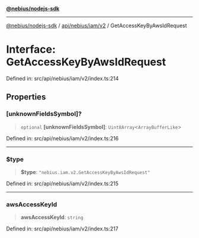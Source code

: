 [**@nebius/nodejs-sdk**](../../../../../README.md)

---

[@nebius/nodejs-sdk](../../../../../README.md) / [api/nebius/iam/v2](../README.md) / GetAccessKeyByAwsIdRequest

# Interface: GetAccessKeyByAwsIdRequest

Defined in: src/api/nebius/iam/v2/index.ts:214

## Properties

### \[unknownFieldsSymbol\]?

> `optional` **\[unknownFieldsSymbol\]**: `Uint8Array`\<`ArrayBufferLike`\>

Defined in: src/api/nebius/iam/v2/index.ts:216

---

### $type

> **$type**: `"nebius.iam.v2.GetAccessKeyByAwsIdRequest"`

Defined in: src/api/nebius/iam/v2/index.ts:215

---

### awsAccessKeyId

> **awsAccessKeyId**: `string`

Defined in: src/api/nebius/iam/v2/index.ts:217
